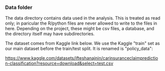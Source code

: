 ### Data folder

The data directory contains data used in the analysis. This is treated as read only; in paricular the R/python files are never allowed to write to the files in here. Depending on the project, these might be csv files, a database, and the directory itself may have subdirectories.

The dataset comes from Kaggle link below. We use the Kaggle "train" set as our main dataset before the train/test split. It is renamed is "policy_data":

https://www.kaggle.com/datasets/ifteshanajnin/carinsuranceclaimprediction-classification?resource=download&select=test.csv
 
